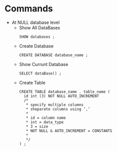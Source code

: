 # Commands

+ At NULL database level
  - Show All DataBases
    ```mysql
    SHOW databases ;
    ```
  - Create Database
    ```mysql
    CREATE DATABASE database_name ;
    ```
  - Show Currunt Database
    ```mysql
    SELECT dataBase() ;
    ```
  - Create Table
    ```mysql
    CREATE TABLE database_name . table_name (
      id int (3) NOT NULL AUTO_INCREMENT 
      /*
       * specify multiple columns
       * sheparate columns using ‘,’ 
       *
       * id = column name
       * int = data_type 
       * 3 = size
       * NOT NULL & AUTO_INCREMENT = CONSTANTS
       *
       */
    ) ;
    ```
